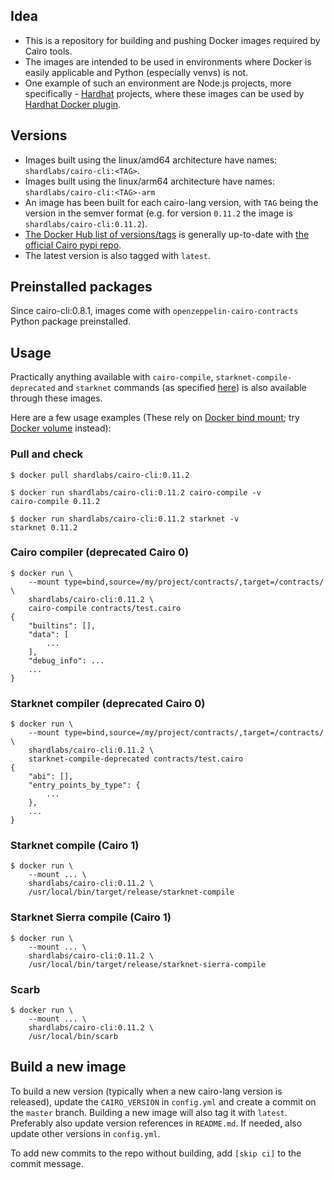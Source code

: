 ## Idea

- This is a repository for building and pushing Docker images required by Cairo tools.
- The images are intended to be used in environments where Docker is easily applicable and Python (especially venvs) is not.
- One example of such an environment are Node.js projects, more specifically - [Hardhat](https://github.com/nomiclabs/hardhat) projects, where these images can be used by [Hardhat Docker plugin](https://www.npmjs.com/package/@nomiclabs/hardhat-docker).

## Versions

- Images built using the linux/amd64 architecture have names: `shardlabs/cairo-cli:<TAG>`.
- Images built using the linux/arm64 architecture have names: `shardlabs/cairo-cli:<TAG>-arm`
- An image has been built for each cairo-lang version, with `TAG` being the version in the semver format (e.g. for version `0.11.2` the image is `shardlabs/cairo-cli:0.11.2`).
- [The Docker Hub list of versions/tags](https://hub.docker.com/repository/registry-1.docker.io/shardlabs/cairo-cli/tags) is generally up-to-date with [the official Cairo pypi repo](https://pypi.org/pypi/cairo-lang/json).
- The latest version is also tagged with `latest`.

## Preinstalled packages

Since cairo-cli:0.8.1, images come with `openzeppelin-cairo-contracts` Python package preinstalled.

## Usage

Practically anything available with `cairo-compile`, `starknet-compile-deprecated` and `starknet` commands (as specified [here](https://www.cairo-lang.org/docs/hello_starknet/index.html)) is also available through these images.

Here are a few usage examples (These rely on [Docker bind mount](https://docs.docker.com/storage/bind-mounts/); try [Docker volume](https://docs.docker.com/storage/volumes/) instead):

### Pull and check

```
$ docker pull shardlabs/cairo-cli:0.11.2

$ docker run shardlabs/cairo-cli:0.11.2 cairo-compile -v
cairo-compile 0.11.2

$ docker run shardlabs/cairo-cli:0.11.2 starknet -v
starknet 0.11.2
```

### Cairo compiler (deprecated Cairo 0)

```
$ docker run \
    --mount type=bind,source=/my/project/contracts/,target=/contracts/ \
    shardlabs/cairo-cli:0.11.2 \
    cairo-compile contracts/test.cairo
{
    "builtins": [],
    "data": [
        ...
    ],
    "debug_info": ...
    ...
}
```

### Starknet compiler (deprecated Cairo 0)

```
$ docker run \
    --mount type=bind,source=/my/project/contracts/,target=/contracts/ \
    shardlabs/cairo-cli:0.11.2 \
    starknet-compile-deprecated contracts/test.cairo
{
    "abi": [],
    "entry_points_by_type": {
        ...
    },
    ...
}
```

### Starknet compile (Cairo 1)

```
$ docker run \
    --mount ... \
    shardlabs/cairo-cli:0.11.2 \
    /usr/local/bin/target/release/starknet-compile
```

### Starknet Sierra compile (Cairo 1)

```
$ docker run \
    --mount ... \
    shardlabs/cairo-cli:0.11.2 \
    /usr/local/bin/target/release/starknet-sierra-compile
```

### Scarb

```
$ docker run \
    --mount ... \
    shardlabs/cairo-cli:0.11.2 \
    /usr/local/bin/scarb
```

## Build a new image

To build a new version (typically when a new cairo-lang version is released), update the `CAIRO_VERSION` in `config.yml` and create a commit on the `master` branch. Building a new image will also tag it with `latest`. Preferably also update version references in `README.md`. If needed, also update other versions in `config.yml`.

To add new commits to the repo without building, add `[skip ci]` to the commit message.
